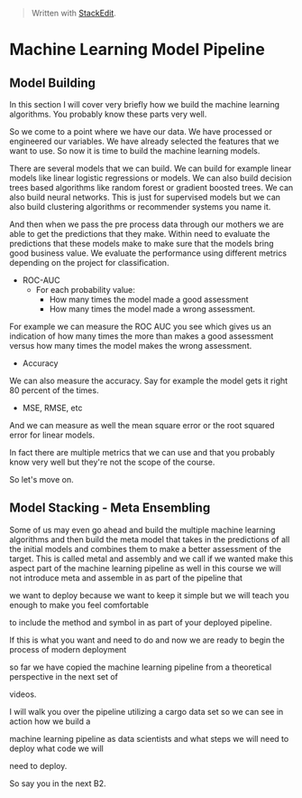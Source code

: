 


> Written with [StackEdit](https://stackedit.io/).

# Machine Learning Model Pipeline 
## Model Building

In this section I will cover very briefly how we build the machine learning algorithms. You probably know these parts very well. 

So we come to a point where we have our data. We have processed or engineered our variables. We have already selected the features that we want to use. So now it is time to build the machine learning models.

There are several models that we can build. We can build for example linear models like linear logistic regressions or models. We can also build decision trees based algorithms like random forest or gradient boosted trees. We can also build neural networks. This is just for supervised models but we can also build clustering algorithms or recommender systems you name it. 

And then when we pass the pre process data through our mothers we are able to get the predictions that they make.  Within need to evaluate the predictions that these models make to make sure that the models bring good business value. We evaluate the performance using different metrics depending on the project for classification.

- ROC-AUC
	- For each probability value:
		- How many times the model made a good assessment
		- How many times the model made a wrong assessment.

For example we can measure the ROC AUC you see which gives us an indication of how many times the more than makes a good assessment versus how many times the model makes the wrong assessment.

- Accuracy 

We can also measure the accuracy. Say for example the model gets it right 80 percent of the times.

- MSE, RMSE, etc

And we can measure as well the mean square error or the root squared error for linear models.

In fact there are multiple metrics that we can use and that you probably know very well but they're not the scope of the course.

So let's move on.

## Model Stacking - Meta Ensembling

Some of us may even go ahead and build the multiple machine learning algorithms and then build the meta model that takes in the predictions of all the initial models and combines them to make a better assessment of the target. This is called metal and assembly and we call if we wanted make this aspect part of the machine learning pipeline as well in this course we will not introduce meta and assemble in as part of the pipeline that

we want to deploy because we want to keep it simple but we will teach you enough to make you feel comfortable

to include the method and symbol in as part of your deployed pipeline.

If this is what you want and need to do and now we are ready to begin the process of modern deployment

so far we have copied the machine learning pipeline from a theoretical perspective in the next set of

videos.

I will walk you over the pipeline utilizing a cargo data set so we can see in action how we build a

machine learning pipeline as data scientists and what steps we will need to deploy what code we will

need to deploy.

So say you in the next B2.
<!--stackedit_data:
eyJoaXN0b3J5IjpbLTE3NTQ5NDc5MTksMTYwMzY0NDM3LDIwNT
U5MDk0NDcsMTQ5MzI1OTcyOV19
-->